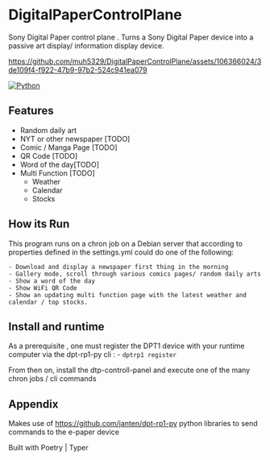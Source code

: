 # DigitalPaperControlPlane

Sony Digital Paper control plane . Turns a Sony Digital Paper device into a passive art display/ information display device.




https://github.com/muh5329/DigitalPaperControlPlane/assets/106366024/3de109f4-f922-47b9-97b2-524c941ea079



[![Python](https://img.shields.io/badge/Python-3.12.2-green.svg)](https://www.python.org/)



## Features

- Random daily art
- NYT or other newspaper [TODO] 
- Comic / Manga Page [TODO] 
- QR Code [TODO] 
- Word of the day[TODO] 
- Multi Function  [TODO]  
    - Weather
    - Calendar
    - Stocks



## How its Run

This program runs on a chron job on a Debian server that according to properties defined in the settings.yml could do one of the following:

    - Download and display a newspaper first thing in the morning
    - Gallery mode, scroll through various comics pages/ random daily arts
    - Show a word of the day 
    - Show WiFi QR Code
    - Show an updating multi function page with the latest weather and calendar / top stocks.


## Install and runtime 

As a prerequisite , one must register the DPT1 device with your runtime computer via the dpt-rp1-py cli :
    - ```dptrp1 register```

From then on, install the dtp-controll-panel and execute one of the many chron jobs / cli commands
    

## Appendix

Makes use of https://github.com/janten/dpt-rp1-py python libraries to send commands to the e-paper device

Built with Poetry | Typer
